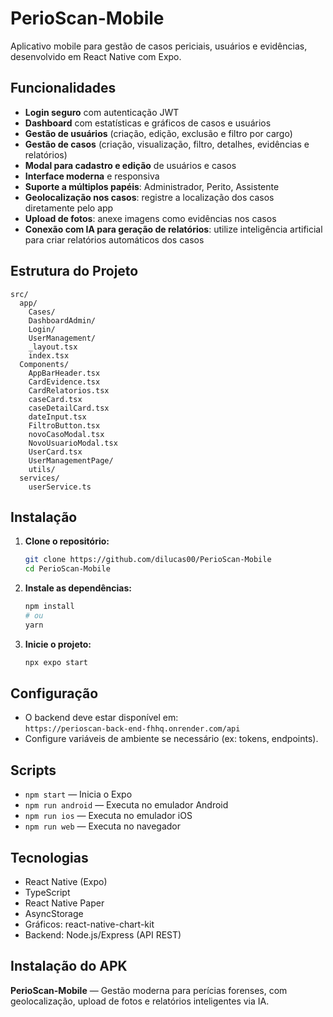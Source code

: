 # PerioScan-Mobile

Aplicativo mobile para gestão de casos periciais, usuários e evidências, desenvolvido em React Native com Expo.

## Funcionalidades

- **Login seguro** com autenticação JWT
- **Dashboard** com estatísticas e gráficos de casos e usuários
- **Gestão de usuários** (criação, edição, exclusão e filtro por cargo)
- **Gestão de casos** (criação, visualização, filtro, detalhes, evidências e relatórios)
- **Modal para cadastro e edição** de usuários e casos
- **Interface moderna** e responsiva
- **Suporte a múltiplos papéis**: Administrador, Perito, Assistente
- **Geolocalização nos casos**: registre a localização dos casos diretamente pelo app
- **Upload de fotos**: anexe imagens como evidências nos casos
- **Conexão com IA para geração de relatórios**: utilize inteligência artificial para criar relatórios automáticos dos casos

## Estrutura do Projeto

```
src/
  app/
    Cases/
    DashboardAdmin/
    Login/
    UserManagement/
    _layout.tsx
    index.tsx
  Components/
    AppBarHeader.tsx
    CardEvidence.tsx
    CardRelatorios.tsx
    caseCard.tsx
    caseDetailCard.tsx
    dateInput.tsx
    FiltroButton.tsx
    novoCasoModal.tsx
    NovoUsuarioModal.tsx
    UserCard.tsx
    UserManagementPage/
    utils/
  services/
    userService.ts
```

## Instalação

1. **Clone o repositório:**
   ```sh
   git clone https://github.com/dilucas00/PerioScan-Mobile
   cd PerioScan-Mobile
   ```

2. **Instale as dependências:**
   ```sh
   npm install
   # ou
   yarn
   ```

3. **Inicie o projeto:**
   ```sh
   npx expo start
   ```

## Configuração

- O backend deve estar disponível em:  
  `https://perioscan-back-end-fhhq.onrender.com/api`
- Configure variáveis de ambiente se necessário (ex: tokens, endpoints).

## Scripts

- `npm start` — Inicia o Expo
- `npm run android` — Executa no emulador Android
- `npm run ios` — Executa no emulador iOS
- `npm run web` — Executa no navegador

## Tecnologias

- React Native (Expo)
- TypeScript
- React Native Paper
- AsyncStorage
- Gráficos: react-native-chart-kit
- Backend: Node.js/Express (API REST)

## Instalação do APK


**PerioScan-Mobile** — Gestão moderna para perícias forenses, com geolocalização, upload de fotos e relatórios inteligentes via IA.
